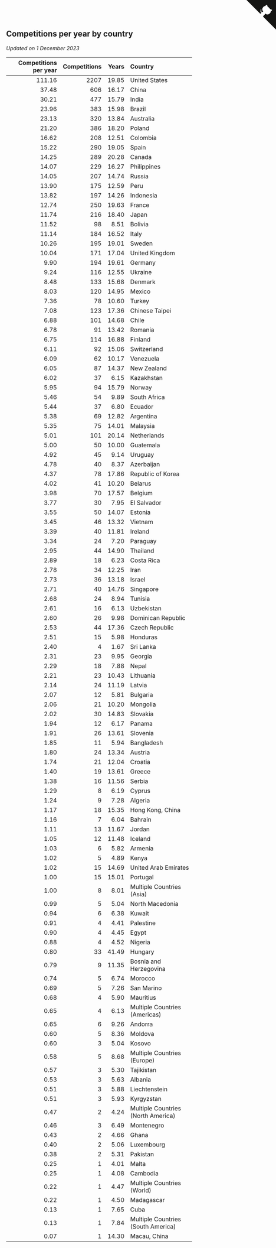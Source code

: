 ## Competitions per year by country

*Updated on  1 December 2023*

| Competitions per year | Competitions | Years | Country |
| ---: | ---: | ---: | :--- |
| 111.16 | 2207 | 19.85 | United States |
| 37.48 | 606 | 16.17 | China |
| 30.21 | 477 | 15.79 | India |
| 23.96 | 383 | 15.98 | Brazil |
| 23.13 | 320 | 13.84 | Australia |
| 21.20 | 386 | 18.20 | Poland |
| 16.62 | 208 | 12.51 | Colombia |
| 15.22 | 290 | 19.05 | Spain |
| 14.25 | 289 | 20.28 | Canada |
| 14.07 | 229 | 16.27 | Philippines |
| 14.05 | 207 | 14.74 | Russia |
| 13.90 | 175 | 12.59 | Peru |
| 13.82 | 197 | 14.26 | Indonesia |
| 12.74 | 250 | 19.63 | France |
| 11.74 | 216 | 18.40 | Japan |
| 11.52 | 98 | 8.51 | Bolivia |
| 11.14 | 184 | 16.52 | Italy |
| 10.26 | 195 | 19.01 | Sweden |
| 10.04 | 171 | 17.04 | United Kingdom |
| 9.90 | 194 | 19.61 | Germany |
| 9.24 | 116 | 12.55 | Ukraine |
| 8.48 | 133 | 15.68 | Denmark |
| 8.03 | 120 | 14.95 | Mexico |
| 7.36 | 78 | 10.60 | Turkey |
| 7.08 | 123 | 17.36 | Chinese Taipei |
| 6.88 | 101 | 14.68 | Chile |
| 6.78 | 91 | 13.42 | Romania |
| 6.75 | 114 | 16.88 | Finland |
| 6.11 | 92 | 15.06 | Switzerland |
| 6.09 | 62 | 10.17 | Venezuela |
| 6.05 | 87 | 14.37 | New Zealand |
| 6.02 | 37 | 6.15 | Kazakhstan |
| 5.95 | 94 | 15.79 | Norway |
| 5.46 | 54 | 9.89 | South Africa |
| 5.44 | 37 | 6.80 | Ecuador |
| 5.38 | 69 | 12.82 | Argentina |
| 5.35 | 75 | 14.01 | Malaysia |
| 5.01 | 101 | 20.14 | Netherlands |
| 5.00 | 50 | 10.00 | Guatemala |
| 4.92 | 45 | 9.14 | Uruguay |
| 4.78 | 40 | 8.37 | Azerbaijan |
| 4.37 | 78 | 17.86 | Republic of Korea |
| 4.02 | 41 | 10.20 | Belarus |
| 3.98 | 70 | 17.57 | Belgium |
| 3.77 | 30 | 7.95 | El Salvador |
| 3.55 | 50 | 14.07 | Estonia |
| 3.45 | 46 | 13.32 | Vietnam |
| 3.39 | 40 | 11.81 | Ireland |
| 3.34 | 24 | 7.20 | Paraguay |
| 2.95 | 44 | 14.90 | Thailand |
| 2.89 | 18 | 6.23 | Costa Rica |
| 2.78 | 34 | 12.25 | Iran |
| 2.73 | 36 | 13.18 | Israel |
| 2.71 | 40 | 14.76 | Singapore |
| 2.68 | 24 | 8.94 | Tunisia |
| 2.61 | 16 | 6.13 | Uzbekistan |
| 2.60 | 26 | 9.98 | Dominican Republic |
| 2.53 | 44 | 17.36 | Czech Republic |
| 2.51 | 15 | 5.98 | Honduras |
| 2.40 | 4 | 1.67 | Sri Lanka |
| 2.31 | 23 | 9.95 | Georgia |
| 2.29 | 18 | 7.88 | Nepal |
| 2.21 | 23 | 10.43 | Lithuania |
| 2.14 | 24 | 11.19 | Latvia |
| 2.07 | 12 | 5.81 | Bulgaria |
| 2.06 | 21 | 10.20 | Mongolia |
| 2.02 | 30 | 14.83 | Slovakia |
| 1.94 | 12 | 6.17 | Panama |
| 1.91 | 26 | 13.61 | Slovenia |
| 1.85 | 11 | 5.94 | Bangladesh |
| 1.80 | 24 | 13.34 | Austria |
| 1.74 | 21 | 12.04 | Croatia |
| 1.40 | 19 | 13.61 | Greece |
| 1.38 | 16 | 11.56 | Serbia |
| 1.29 | 8 | 6.19 | Cyprus |
| 1.24 | 9 | 7.28 | Algeria |
| 1.17 | 18 | 15.35 | Hong Kong, China |
| 1.16 | 7 | 6.04 | Bahrain |
| 1.11 | 13 | 11.67 | Jordan |
| 1.05 | 12 | 11.48 | Iceland |
| 1.03 | 6 | 5.82 | Armenia |
| 1.02 | 5 | 4.89 | Kenya |
| 1.02 | 15 | 14.69 | United Arab Emirates |
| 1.00 | 15 | 15.01 | Portugal |
| 1.00 | 8 | 8.01 | Multiple Countries (Asia) |
| 0.99 | 5 | 5.04 | North Macedonia |
| 0.94 | 6 | 6.38 | Kuwait |
| 0.91 | 4 | 4.41 | Palestine |
| 0.90 | 4 | 4.45 | Egypt |
| 0.88 | 4 | 4.52 | Nigeria |
| 0.80 | 33 | 41.49 | Hungary |
| 0.79 | 9 | 11.35 | Bosnia and Herzegovina |
| 0.74 | 5 | 6.74 | Morocco |
| 0.69 | 5 | 7.26 | San Marino |
| 0.68 | 4 | 5.90 | Mauritius |
| 0.65 | 4 | 6.13 | Multiple Countries (Americas) |
| 0.65 | 6 | 9.26 | Andorra |
| 0.60 | 5 | 8.36 | Moldova |
| 0.60 | 3 | 5.04 | Kosovo |
| 0.58 | 5 | 8.68 | Multiple Countries (Europe) |
| 0.57 | 3 | 5.30 | Tajikistan |
| 0.53 | 3 | 5.63 | Albania |
| 0.51 | 3 | 5.88 | Liechtenstein |
| 0.51 | 3 | 5.93 | Kyrgyzstan |
| 0.47 | 2 | 4.24 | Multiple Countries (North America) |
| 0.46 | 3 | 6.49 | Montenegro |
| 0.43 | 2 | 4.66 | Ghana |
| 0.40 | 2 | 5.06 | Luxembourg |
| 0.38 | 2 | 5.31 | Pakistan |
| 0.25 | 1 | 4.01 | Malta |
| 0.25 | 1 | 4.08 | Cambodia |
| 0.22 | 1 | 4.47 | Multiple Countries (World) |
| 0.22 | 1 | 4.50 | Madagascar |
| 0.13 | 1 | 7.65 | Cuba |
| 0.13 | 1 | 7.84 | Multiple Countries (South America) |
| 0.07 | 1 | 14.30 | Macau, China |


<a href="https://github.com/jonatanklosko/wca_statistics" class="github-corner" aria-label="View source on Github"><svg width="80" height="80" viewBox="0 0 250 250" style="fill:#151513; color:#fff; position: absolute; top: 0; border: 0; right: 0;" aria-hidden="true"><path d="M0,0 L115,115 L130,115 L142,142 L250,250 L250,0 Z"></path><path d="M128.3,109.0 C113.8,99.7 119.0,89.6 119.0,89.6 C122.0,82.7 120.5,78.6 120.5,78.6 C119.2,72.0 123.4,76.3 123.4,76.3 C127.3,80.9 125.5,87.3 125.5,87.3 C122.9,97.6 130.6,101.9 134.4,103.2" fill="currentColor" style="transform-origin: 130px 106px;" class="octo-arm"></path><path d="M115.0,115.0 C114.9,115.1 118.7,116.5 119.8,115.4 L133.7,101.6 C136.9,99.2 139.9,98.4 142.2,98.6 C133.8,88.0 127.5,74.4 143.8,58.0 C148.5,53.4 154.0,51.2 159.7,51.0 C160.3,49.4 163.2,43.6 171.4,40.1 C171.4,40.1 176.1,42.5 178.8,56.2 C183.1,58.6 187.2,61.8 190.9,65.4 C194.5,69.0 197.7,73.2 200.1,77.6 C213.8,80.2 216.3,84.9 216.3,84.9 C212.7,93.1 206.9,96.0 205.4,96.6 C205.1,102.4 203.0,107.8 198.3,112.5 C181.9,128.9 168.3,122.5 157.7,114.1 C157.9,116.9 156.7,120.9 152.7,124.9 L141.0,136.5 C139.8,137.7 141.6,141.9 141.8,141.8 Z" fill="currentColor" class="octo-body"></path></svg></a><style>.github-corner:hover .octo-arm{animation:octocat-wave 560ms ease-in-out}@keyframes octocat-wave{0%,100%{transform:rotate(0)}20%,60%{transform:rotate(-25deg)}40%,80%{transform:rotate(10deg)}}@media (max-width:500px){.github-corner:hover .octo-arm{animation:none}.github-corner .octo-arm{animation:octocat-wave 560ms ease-in-out}}</style>
